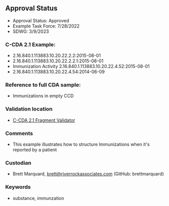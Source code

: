 ## Approval Status 

* Approval Status: Approved
* Example Task Force: 7/28/2022
* SDWG: 3/9/2023

### C-CDA 2.1 Example:


* 2.16.840.1.113883.10.20.22.2.2:2015-08-01
* 2.16.840.1.113883.10.20.22.2.2.1:2015-08-01
* Immunization Activity 2.16.840.1.113883.10.20.22.4.52:2015-08-01
* 2.16.840.1.113883.10.20.22.4.54:2014-06-09

### Reference to full CDA sample:
* Immunizations in empty CCD


### Validation location

* [C-CDA 2.1 Fragment Validator](http://ccda.io/)


### Comments

* This example illustrates how to structure Immunizations when it's reported by a patient
### Custodian

*  Brett Marquard, brett@riverrockassociates.com (GitHub: brettmarquard)
### Keywords

* substance, immunzation
